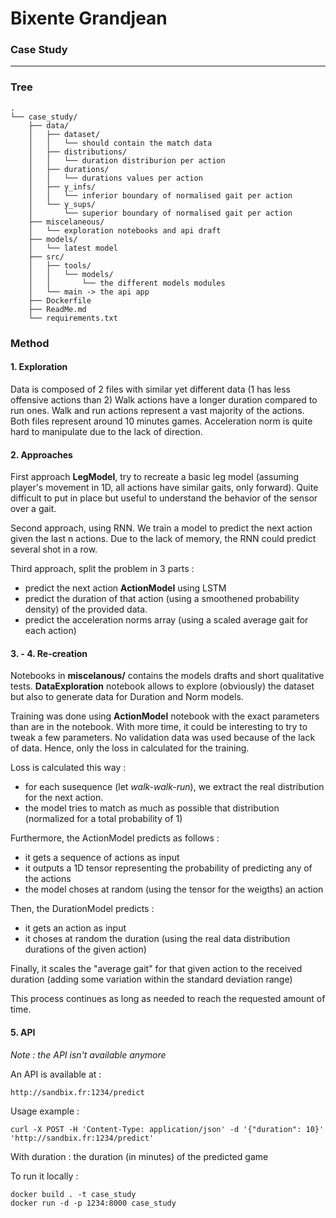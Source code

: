 # Bixente Grandjean
### Case Study

---
### Tree
```
.
└── case_study/
    ├── data/
    │   ├── dataset/
    │   │   └── should contain the match data
    │   ├── distributions/
    │   │   └── duration distriburion per action
    │   ├── durations/
    │   │   └── durations values per action
    │   ├── y_infs/
    │   │   └── inferior boundary of normalised gait per action
    │   └── y_sups/
    │       └── superior boundary of normalised gait per action
    ├── miscelaneous/
    │   └── exploration notebooks and api draft
    ├── models/
    │   └── latest model
    ├── src/
    │   ├── tools/
    │   │   └── models/
    │   │       └── the different models modules
    │   └── main -> the api app
    ├── Dockerfile
    ├── ReadMe.md
    └── requirements.txt

```

### Method

#### 1. Exploration

Data is composed of 2 files with similar yet different data (1 has less offensive actions than 2)
Walk actions have a longer duration compared to run ones.
Walk and run actions represent a vast majority of the actions.
Both files represent around 10 minutes games.
Acceleration norm is quite hard to manipulate due to the lack of direction.

#### 2. Approaches

First approach **LegModel**, try to recreate a basic leg model (assuming player's movement in 1D, all actions have similar gaits, only forward).
Quite difficult to put in place but useful to understand the behavior of the sensor over a gait.

Second approach, using RNN. We train a model to predict the next action given the last n actions.
Due to the lack of memory, the RNN could predict several shot in a row.

Third approach, split the problem in 3 parts :
- predict the next action **ActionModel** using LSTM
- predict the duration of that action (using a smoothened probability density) of the provided data.
- predict the acceleration norms array (using a scaled average gait for each action)

#### 3. - 4. Re-creation

Notebooks in **miscelanous/** contains the models drafts and short qualitative tests.
**DataExploration** notebook allows to explore (obviously) the dataset but also to generate data for Duration and Norm models.

Training was done using **ActionModel** notebook with the exact parameters than are in the notebook.
With more time, it could be interesting to try to tweak a few parameters.
No validation data was used because of the lack of data. Hence, only the loss in calculated for the training.

Loss is calculated this way :
- for each susequence (let *walk-walk-run*), we extract the real distribution for the next action.
- the model tries to match as much as possible that distribution (normalized for a total probability of 1)


Furthermore, the ActionModel predicts as follows :
- it gets a sequence of actions as input
- it outputs a 1D tensor representing the probability of predicting any of the actions
- the model choses at random (using the tensor for the weigths) an action

Then, the DurationModel predicts :
- it gets an action as input
- it choses at random the duration (using the real data distribution durations of the given action)

Finally, it scales the "average gait" for that given action to the received duration (adding some variation within the standard deviation range)

This process continues as long as needed to reach the requested amount of time.

#### 5. API

*Note : the API isn't available anymore*

An API is available at :
```
http://sandbix.fr:1234/predict
```
Usage example :
```
curl -X POST -H 'Content-Type: application/json' -d '{"duration": 10}' 'http://sandbix.fr:1234/predict'
```
With duration : the duration (in minutes) of the predicted game

To run it locally :
```
docker build . -t case_study
docker run -d -p 1234:8000 case_study
```
